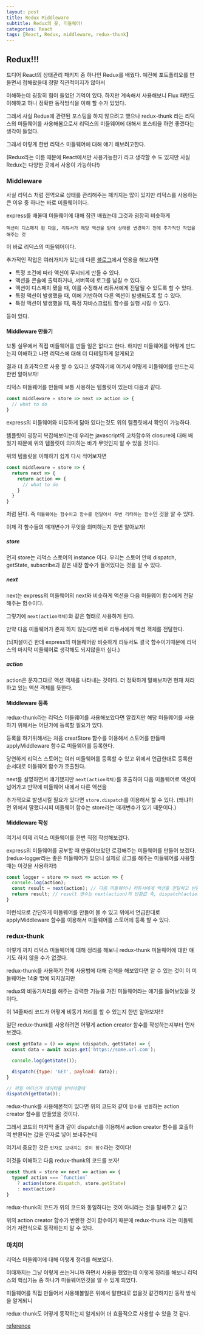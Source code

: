 ```yaml
---
layout: post
title: Redux Middleware
subtitle: Redux의 꽃, 미들웨어!
categories: React
tags: [React, Redux, middleware, redux-thunk]
---
```


Redux!!!
------------

드디어 React의 상태관리 패키지 중 하나인 Redux를 배웠다. 예전에 포트폴리오를 만들면서 접해봤을때 정말 직관적이지가 않아서

이해하는데 굉장히 힘이 들었던 기억이 있다. 하지만 계속해서 사용해보니 Flux 패턴도 이해하고 하니 정확한 동작방식을 이해 할 수가 있었다.

그래서 사실 Redux에 관련된 포스팅을 하지 않으려고 했으나 redux-thunk 라는 리덕스의 미들웨어를 사용해봄으로서 리덕스의 미들웨어에 대해서 포스티을 하면 좋겠다는 생각이 들었다.

그래서 이렇게 한번 리덕스 미들웨어에 대해 얘기 해보려고한다.

(Redux라는 이름 때문에 React에서만 사용가능한가 라고 생각할 수 도 있지만 사실 Redux는 다양한 곳에서 사용이 가능하다!)

### Middleware ###

사실 리덕스 처럼 전역으로 상태를 관리해주는 패키지는 많이 있지만 리덕스를 사용하는 큰 이유 중 하나는 바로 미들웨어이다.

express를 배울때 미들웨어에 대해 잠깐 배웠는데 그것과 굉장히 비슷하게

`액션이 디스패치 된 다음, 리듀서가 해당 액션을 받아 상태를 변경하기 전에 추가적인 작업을 해주는 것`

이 바로 리덕스의 미들웨어이다.

추가적인 작업은 여러가지가 있는데 다른 [블로그](https://react.vlpt.us/redux-middleware/)에서 인용을 해보자면

- 특정 조건에 따라 액션이 무시되게 만들 수 있다.
- 액션을 콘솔에 출력하거나, 서버쪽에 로그를 남길 수 있다.
- 액션이 디스패치 됐을 때, 이를 수정해서 리듀서에게 전달될 수 있도록 할 수 있다.
- 특정 액션이 발생했을 때, 이에 기반하여 다른 액션이 발생되도록 할 수 있다.
- 특정 액션이 발생했을 때, 특정 자바스크립트 함수를 실행 시킬 수 있다.

등이 있다.

#### Middleware 만들기 ####

보통 실무에서 직접 미들웨어를 만들 일은 없다고 한다. 하지만 미들웨어를 어떻게 만드는지 이해하고 나면 리덕스에 대해 더 디테일하게 알게되고

결과 더 효과적으로 사용 할 수 있다고 생각하기에 여기서 어떻게 미들웨어를 만드는지 한번 알아보자!

리덕스 미들웨어를 만들때 보통 사용하는 템플릿이 있는데 다음과 같다.

```jsx
const middleware = store => next => action => {
  // what to do
}
```

express의 미들웨어와 미묘하게 닮아 있다는것도 위의 템플릿에서 확인이 가능하다.

템플릿이 굉장히 복잡해보이는데 우리는 javascript의 고차함수와 closure에 대해 배웠기 때문에 위의 템플릿이 의미하는 바가 무엇인지 알 수 있을 것이다.

위의 템플릿을 이해하기 쉽게 다시 적어보자면

```jsx
const middleware = store => {
  return next => {
	return action => {
	  // what to do
	}
  }
}
```

처럼 된다. 즉 `미들웨어는 함수이고 함수를 연달아서 두번 리터하는 함수`인 것을 알 수 있다.

이제 각 함수들의 매개변수가 무엇을 의미하는지 한번 알아보자!

##### store #####

먼저 store는 리덕스 스토어의 instance 이다. 우리는 스토어 안에 dispatch, getState, subscribe과 같은 내장 함수가 들어있다는 것을 알 수 있다.

##### next #####

next는 express의 미들웨어의 next와 비슷하게 액션을 다음 미들웨어 함수에게 전달해주는 함수이다.

그렇기에 `next(action객체)`와 같은 형태로 사용하게 된다.

만약 다음 미들웨어가 존재 하지 않는다면 바로 리듀서에게 액션 객체를 전달한다.

(뇌피셜이긴 한데 express의 미들웨어랑 비슷하게 리듀서도 결국 함수이기때문에 리덕스의 마지막 미들웨어로 생각해도 되지않을까 싶다.)

##### action #####

action은 문자그대로 액션 객체를 나타내는 것이다. 더 정확하게 말해보자면 현재 처리하고 있는 액션 객체를 뜻한다.

#### Middleware 등록 ####

redux-thunk라는 리덕스 미들웨어를 사용해보았다면 알겠지만 해당 미들웨어를 사용하기 위해서는 어딘가에 등록할 필요가 있다.

등록을 하기위해서는 처음 creatStore 함수를 이용해서 스토어를 만들때 applyMiddleware 함수로 미들웨어를 등록한다.

당연하게 리덕스 스토어는 여러 미들웨어를 등록할 수 있고 위에서 언급한대로 등록한 순서대로 미들웨어 함수가 호출된다.

next를 설명하면서 얘기했지만 `next(action객체)`를 호출하여 다음 미들웨어로 액션이 넘어가고 만약에 미들웨어 내에서 다른 액션을

추가적으로 발생시킬 필요가 있다면 `store.dispatch`를 이용해서 할 수 있다. (왜냐하면 위에서 말했다시피 미들웨어 함수는 store라는 매개변수가 있기 때문이다.)

#### Middleware 작성 ####

여기서 이제 리덕스 미들웨어를 한번 직접 작성해보겠다.

express의 미들웨어를 공부할 때 만들어보았던 로깅해주는 미들웨어를 만들어 보겠다. (redux-logger라는 좋은 미들웨어가 있으니 실제로 로그를 해주는 미들웨어를 사용할때는 이것을 사용하자!)

```jsx
const logger = store => next => action => {
  console.log(action);
  const result = next(action); // 다음 미들웨어나 리듀서에게 액션을 전달하고 반환되는 값을 result 변수에 저장한다.
  return result; // result 변수는 next(action)의 반환값 즉, dispatch(action)의 반환값과 같다. 기본은 undefined이다.
}
```

이런식으로 간단하게 미들웨어를 만들어 볼 수 있고 위에서 언급한대로 applyMiddleware 함수를 이용해서 미들웨어를 스토어에 등록 할 수 있다.

### redux-thunk ###

이렇게 까지 리덕스 미들웨어에 대해 정리를 해보니 redux-thunk 미들웨어에 대한 얘기도 하지 않을 수가 없겠다.

redux-thunk를 사용하기 전에 사용법에 대해 검색을 해보았다면 알 수 있는 것이 이 미들웨어는 14줄 밖에 되지않지만

redux의 비동기처리를 해주는 강력한 기능을 가진 미들웨어라는 얘기를 들어보았을 것이다.

이 14줄짜리 코드가 어떻게 비동기 처리를 할 수 있는지 한번 알아보자!!!

일단 redux-thunk를 사용하려면 어떻게 action creator 함수를 작성하는지부터 먼저 보겠다.

```jsx
const getData = () => async (dispatch, getState) => {
  const data = await axios.get('https://some.url.com');

  console.log(getState());

  dispatch({type: 'GET', payload: data});
}

// 파일 어디선가 데이터를 받아야할때
dispatch(getData());
```

redux-thunk를 사용해본적이 있다면 위의 코드와 같이 `함수를 반환`하는 action creator 함수를 만들었을 것이다.

그래서 코드의 마지막 줄과 같이 dispatch를 이용해서 action creator 함수를 호출하여 반환되는 값을 인자로 넣어 보내주는데

여기서 중요한 것은 `인자로 보내지는 것이 함수`라는 것이다!

이것을 이해하고 다음 redux-thunk의 코드를 보자!

```jsx
const thunk = store => next => action => {
  typeof action === `function`
	? action(store.dispatch, store.getState)
	: next(action)
}
```

redux-thunk의 코드가 위의 코드와 동일하다는 것이 아니라는 것을 말해주고 싶고

위의 action creator 함수가 반환한 것이 함수이기 때문에 redux-thunk 라는 미들웨어가 저런식으로 동작하는지 알 수 있다.

### 마치며 ###

리덕스 미들웨어에 대해 이렇게 정리를 해보았다.

이때까지는 그냥 이렇게 쓰는거니까 하면서 사용을 했었는데 이렇게 정리를 해보니 리덕스의 핵심기능 중 하나가 미들웨어인것을 알 수 있게 되었다.

미들웨어를 직접 만들어서 사용해볼일은 위에서 말한대로 없을것 같긴하지만 동작 방식을 알게되니

redux-thunk도 어떻게 동작하는지 알게되어 더 효율적으로 사용할 수 있을 것 같다.

[reference](https://react.vlpt.us/redux-middleware/)
